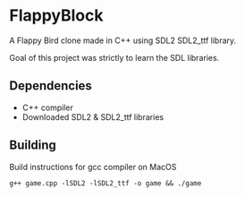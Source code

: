 # FlappyBlock

A Flappy Bird clone made in C++ using SDL2 SDL2_ttf library.

Goal of this project was strictly to learn the SDL libraries.

## Dependencies
- C++ compiler
- Downloaded SDL2 & SDL2_ttf libraries

## Building
Build instructions for gcc compiler on MacOS

```
g++ game.cpp -lSDL2 -lSDL2_ttf -o game && ./game
```